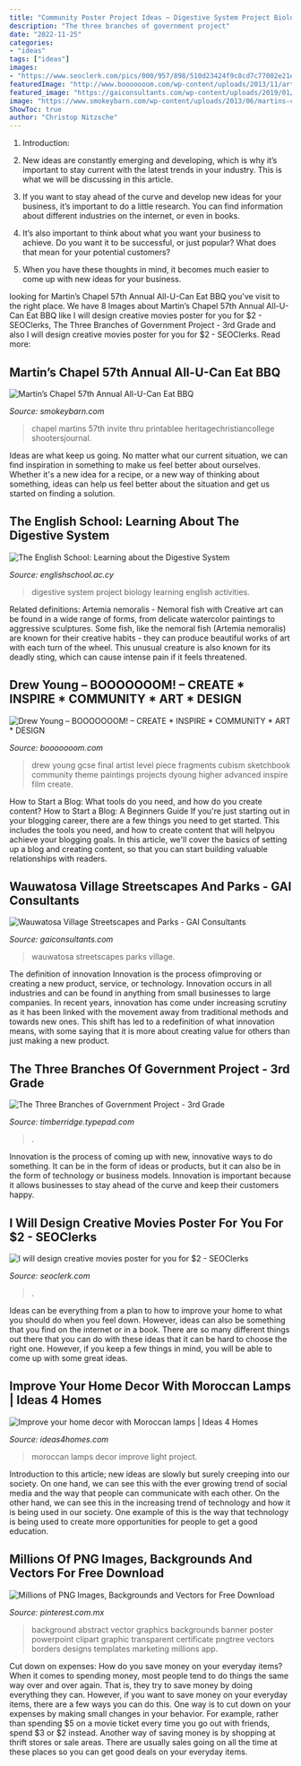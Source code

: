 ```yaml
---
title: "Community Poster Project Ideas ~ Digestive System Project Biology Learning English Activities"
description: "The three branches of government project"
date: "2022-11-25"
categories:
- "ideas"
tags: ["ideas"]
images:
- "https://www.seoclerk.com/pics/000/957/898/510d23424f9c8cd7c77002e21eff747a.jpg"
featuredImage: "http://www.booooooom.com/wp-content/uploads/2013/11/artist-drew-young-01.jpg"
featured_image: "https://gaiconsultants.com/wp-content/uploads/2019/01/Wauwatosa2018_03.jpg"
image: "https://www.smokeybarn.com/wp-content/uploads/2013/06/martins-chapel-bbq-flyer.png"
ShowToc: true
author: "Christop Nitzsche"
---
```



1. Introduction:
1. New ideas are constantly emerging and developing, which is why it’s important to stay current with the latest trends in your industry. This is what we will be discussing in this article.
2. If you want to stay ahead of the curve and develop new ideas for your business, it’s important to do a little research. You can find information about different industries on the internet, or even in books.

3. It’s also important to think about what you want your business to achieve. Do you want it to be successful, or just popular? What does that mean for your potential customers?

4. When you have these thoughts in mind, it becomes much easier to come up with new ideas for your business.

	

		
looking for Martin’s Chapel 57th Annual All-U-Can Eat BBQ you've visit to the right place. We have 8 Images about Martin’s Chapel 57th Annual All-U-Can Eat BBQ like I will design creative movies poster for you for $2 - SEOClerks, The Three Branches of Government Project - 3rd Grade and also I will design creative movies poster for you for $2 - SEOClerks. Read more:
		
    
## Martin’s Chapel 57th Annual All-U-Can Eat BBQ

<img loading=lazy src="https://www.smokeybarn.com/wp-content/uploads/2013/06/martins-chapel-bbq-flyer.png" onerror="this.onerror=null;this.src='https://tse1.mm.bing.net/th?id=OIP.7zzm6If1-oTqPUZbWw6rjgHaLA&amp;pid=15.1';" alt="Martin’s Chapel 57th Annual All-U-Can Eat BBQ">

_Source: smokeybarn.com_

>chapel martins 57th invite thru printablee heritagechristiancollege shootersjournal. 

	

Ideas are what keep us going. No matter what our current situation, we can find inspiration in something to make us feel better about ourselves. Whether it's a new idea for a recipe, or a new way of thinking about something, ideas can help us feel better about the situation and get us started on finding a solution.

    
## The English School: Learning About The Digestive System

<img loading=lazy src="https://www.englishschool.ac.cy/udata/contents/images/Events/2016/Jan-25/P1221674.JPG" onerror="this.onerror=null;this.src='https://tse4.mm.bing.net/th?id=OIP.527nkt2wIvxN8LpmiS3_pQHaFj&amp;pid=15.1';" alt="The English School: Learning about the Digestive System">

_Source: englishschool.ac.cy_

>digestive system project biology learning english activities. 

	

Related definitions: Artemia nemoralis - Nemoral fish with
Creative art can be found in a wide range of forms, from delicate watercolor paintings to aggressive sculptures. Some fish, like the nemoral fish (Artemia nemoralis) are known for their creative habits - they can produce beautiful works of art with each turn of the wheel. This unusual creature is also known for its deadly sting, which can cause intense pain if it feels threatened.

    
## Drew Young – BOOOOOOOM! – CREATE * INSPIRE * COMMUNITY * ART * DESIGN

<img loading=lazy src="http://www.booooooom.com/wp-content/uploads/2013/11/artist-drew-young-01.jpg" onerror="this.onerror=null;this.src='https://tse3.mm.bing.net/th?id=OIP.tN4uC2wieh8XUXM_eD1magHaKU&amp;pid=15.1';" alt="Drew Young – BOOOOOOOM! – CREATE * INSPIRE * COMMUNITY * ART * DESIGN">

_Source: booooooom.com_

>drew young gcse final artist level piece fragments cubism sketchbook community theme paintings projects dyoung higher advanced inspire film create. 

	

How to Start a Blog: What tools do you need, and how do you create content?
How to Start a Blog: A Beginners Guide
If you're just starting out in your blogging career, there are a few things you need to get started. This includes the tools you need, and how to create content that will helpyou achieve your blogging goals. In this article, we'll cover the basics of setting up a blog and creating content, so that you can start building valuable relationships with readers.

    
## Wauwatosa Village Streetscapes And Parks - GAI Consultants

<img loading=lazy src="https://gaiconsultants.com/wp-content/uploads/2019/01/Wauwatosa2018_03.jpg" onerror="this.onerror=null;this.src='https://tse3.mm.bing.net/th?id=OIP.ZDAIZt9OptE99pw4U_vvMwHaDt&amp;pid=15.1';" alt="Wauwatosa Village Streetscapes and Parks - GAI Consultants">

_Source: gaiconsultants.com_

>wauwatosa streetscapes parks village. 

	

The definition of innovation
Innovation is the process ofimproving or creating a new product, service, or technology. Innovation occurs in all industries and can be found in anything from small businesses to large companies. In recent years, innovation has come under increasing scrutiny as it has been linked with the movement away from traditional methods and towards new ones. This shift has led to a redefinition of what innovation means, with some saying that it is more about creating value for others than just making a new product.

    
## The Three Branches Of Government Project - 3rd Grade

<img loading=lazy src="https://timberridge.typepad.com/.a/6a00e55393775c883301a3fcd6fe01970b-800wi" onerror="this.onerror=null;this.src='https://tse2.mm.bing.net/th?id=OIP.Xhsr2AEQAaaytvCLpXJ_XAHaJ4&amp;pid=15.1';" alt="The Three Branches of Government Project - 3rd Grade">

_Source: timberridge.typepad.com_

>. 

	

Innovation is the process of coming up with new, innovative ways to do something. It can be in the form of ideas or products, but it can also be in the form of technology or business models. Innovation is important because it allows businesses to stay ahead of the curve and keep their customers happy.

    
## I Will Design Creative Movies Poster For You For $2 - SEOClerks

<img loading=lazy src="https://www.seoclerk.com/pics/000/957/898/510d23424f9c8cd7c77002e21eff747a.jpg" onerror="this.onerror=null;this.src='https://tse3.mm.bing.net/th?id=OIP.UQ0jQk-cjNfHcALiHv90egHaKe&amp;pid=15.1';" alt="I will design creative movies poster for you for $2 - SEOClerks">

_Source: seoclerk.com_

>. 

	

Ideas can be everything from a plan to how to improve your home to what you should do when you feel down. However, ideas can also be something that you find on the internet or in a book. There are so many different things out there that you can do with these ideas that it can be hard to choose the right one. However, if you keep a few things in mind, you will be able to come up with some great ideas.

    
## Improve Your Home Decor With Moroccan Lamps | Ideas 4 Homes

<img loading=lazy src="http://www.ideas4homes.com/wp-content/uploads/2015/05/moroccan-lamps-ideas-style-1024x683.jpg" onerror="this.onerror=null;this.src='https://tse2.mm.bing.net/th?id=OIP.V7cOdyMXCFDt01dPUut07wHaE8&amp;pid=15.1';" alt="Improve your home decor with Moroccan lamps | Ideas 4 Homes">

_Source: ideas4homes.com_

>moroccan lamps decor improve light project. 

	

Introduction to this article; new ideas are slowly but surely creeping into our society. On one hand, we can see this with the ever growing trend of social media and the way that people can communicate with each other. On the other hand, we can see this in the increasing trend of technology and how it is being used in our society. One example of this is the way that technology is being used to create more opportunities for people to get a good education.

    
## Millions Of PNG Images, Backgrounds And Vectors For Free Download

<img loading=lazy src="https://i.pinimg.com/736x/65/9a/2b/659a2bc335f31700cacba5e1f2556b1f.jpg" onerror="this.onerror=null;this.src='https://tse2.mm.bing.net/th?id=OIP.2aAYX0w0a2PoKQ9q69OpQgHaKk&amp;pid=15.1';" alt="Millions of PNG Images, Backgrounds and Vectors for Free Download">

_Source: pinterest.com.mx_

>background abstract vector graphics backgrounds banner poster powerpoint clipart graphic transparent certificate pngtree vectors borders designs templates marketing millions app. 

	

Cut down on expenses: How do you save money on your everyday items?
When it comes to spending money, most people tend to do things the same way over and over again. That is, they try to save money by doing everything they can. However, if you want to save money on your everyday items, there are a few ways you can do this. One way is to cut down on your expenses by making small changes in your behavior. For example, rather than spending $5 on a movie ticket every time you go out with friends, spend $3 or $2 instead. Another way of saving money is by shopping at thrift stores or sale areas. There are usually sales going on all the time at these places so you can get good deals on your everyday items.

